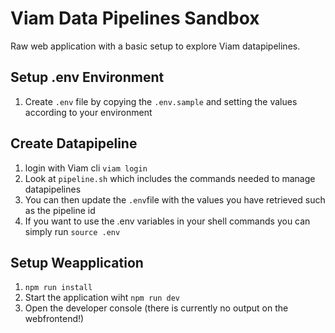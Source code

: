 # Viam Data Pipelines Sandbox

Raw web application with a basic setup to explore Viam datapipelines.

## Setup .env Environment

1. Create `.env` file by copying the `.env.sample` and setting the values according to your environment

## Create Datapipeline

1. login with Viam cli `viam login`
2. Look at `pipeline.sh` which includes the commands needed to manage datapipelines
3. You can then update the `.env`file with the values you have retrieved such as the pipeline id
4. If you want to use the .env variables in your shell commands you can simply run `source .env`

## Setup Weapplication

1. `npm run install`
2. Start the application wiht `npm run dev`
3. Open the developer console (there is currently no output on the webfrontend!)
